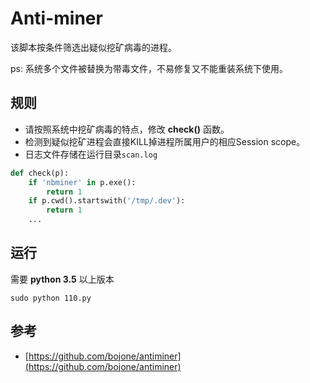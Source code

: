 # Anti-miner
该脚本按条件筛选出疑似挖矿病毒的进程。

ps: 系统多个文件被替换为带毒文件，不易修复又不能重装系统下使用。

## 规则
- 请按照系统中挖矿病毒的特点，修改 **check()** 函数。
- 检测到疑似挖矿进程会直接KILL掉进程所属用户的相应Session scope。
- 日志文件存储在运行目录`scan.log`

```python
def check(p):
    if 'nbminer' in p.exe():
        return 1
    if p.cwd().startswith('/tmp/.dev'):
        return 1
    ...
```

## 运行
需要 **python 3.5** 以上版本

```shell
sudo python 110.py
```

## 参考
- [https://github.com/bojone/antiminer](https://github.com/bojone/antiminer)

